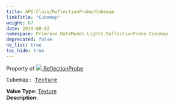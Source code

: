 ```yaml
---
title: API:Class/ReflectionProbe/Cubemap
linkTitle: "Cubemap"
weight: 67
date: 2019-08-02
namespace: Primrose.DataModel.Lights.ReflectionProbe.Cubemap
deprecated: false
no_list: true
toc_hide: true
---
```

Property of <a href="/docs/api-reference/Class/ReflectionProbe"><img src="/icons/silk/probe.png"/>&nbsp;ReflectionProbe</a>
<pre class="method-declaration">
Cubemap: <a class="type" href="/docs/api-reference/Misc/Texture">Texture</a></pre>
<b>Value Type: </b>
<a class="type" href="/docs/api-reference/Misc/Texture">Texture</a>
<br/>
<b>Description: </b>
